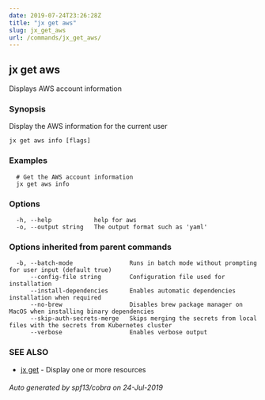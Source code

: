 ```yaml
---
date: 2019-07-24T23:26:28Z
title: "jx get aws"
slug: jx_get_aws
url: /commands/jx_get_aws/
---
```

## jx get aws

Displays AWS account information

### Synopsis

Display the AWS information for the current user

```
jx get aws info [flags]
```

### Examples

```
  # Get the AWS account information
  jx get aws info
```

### Options

```
  -h, --help            help for aws
  -o, --output string   The output format such as 'yaml'
```

### Options inherited from parent commands

```
  -b, --batch-mode                Runs in batch mode without prompting for user input (default true)
      --config-file string        Configuration file used for installation
      --install-dependencies      Enables automatic dependencies installation when required
      --no-brew                   Disables brew package manager on MacOS when installing binary dependencies
      --skip-auth-secrets-merge   Skips merging the secrets from local files with the secrets from Kubernetes cluster
      --verbose                   Enables verbose output
```

### SEE ALSO

* [jx get](/commands/jx_get/)	 - Display one or more resources

###### Auto generated by spf13/cobra on 24-Jul-2019
